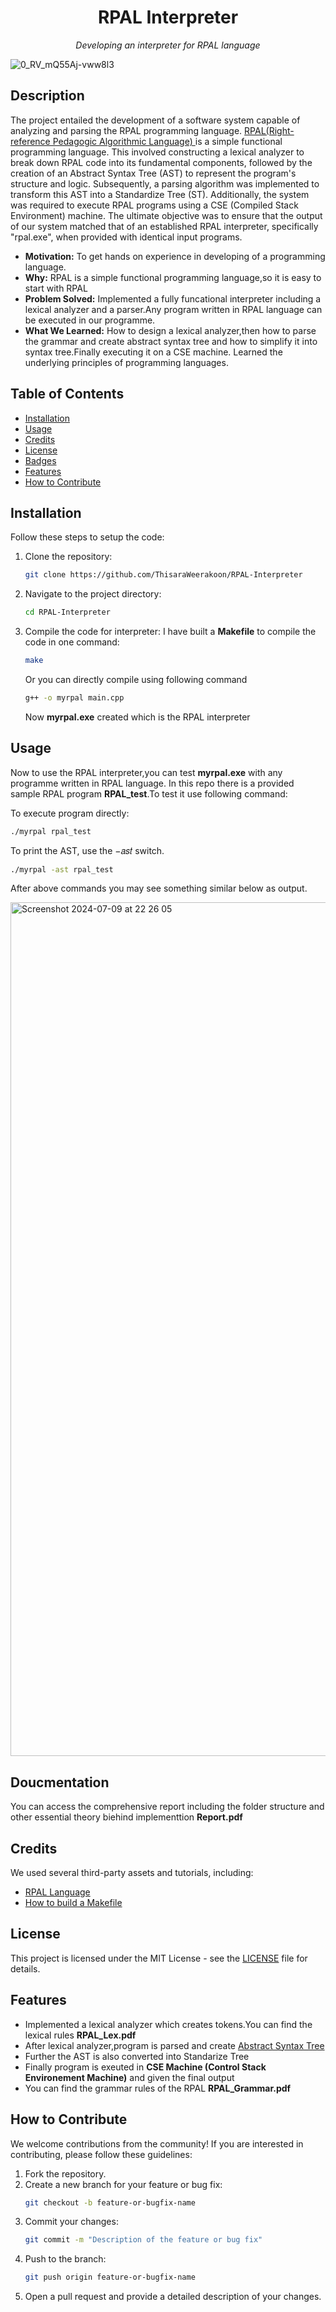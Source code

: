 <h1 align="center">RPAL Interpreter</h1>
<p align="center"><i>Developing an interpreter for RPAL language </i></p>

![0_RV_mQ55Aj-vww8l3](https://github.com/ThisaraWeerakoon/RPAL-Interpreter/assets/83450623/cfcd9da1-0277-4878-9b3d-c7fd6814115b)

## Description

The project entailed the development of a software system capable of analyzing and
parsing the RPAL programming language. [RPAL(Right-reference Pedagogic Algorithmic Language) ](https://rpal.sourceforge.net/) is a simple functional programming language.
This involved constructing a lexical analyzer to
break down RPAL code into its fundamental components, followed by the creation of an
Abstract Syntax Tree (AST) to represent the program's structure and logic. Subsequently, a
parsing algorithm was implemented to transform this AST into a Standardize Tree (ST).
Additionally, the system was required to execute RPAL programs using a CSE (Compiled
Stack Environment) machine. The ultimate objective was to ensure that the output of our
system matched that of an established RPAL interpreter, specifically "rpal.exe", when
provided with identical input programs.

- **Motivation:** To get hands on experience in developing of a programming language.
- **Why:** RPAL is a simple functional programming language,so it is easy to start with RPAL
- **Problem Solved:** Implemented a fully funcational interpreter including a lexical analyzer and a parser.Any program written in RPAL language can be executed in our programme.
- **What We Learned:** How to design a lexical analyzer,then how to parse the grammar and create abstract syntax tree and how to simplify it into syntax tree.Finally executing it on a CSE machine. Learned the underlying principles of programming languages.
  
## Table of Contents 

- [Installation](#installation)
- [Usage](#usage)
- [Credits](#credits)
- [License](#license)
- [Badges](#badges)
- [Features](#features)
- [How to Contribute](#how-to-contribute)

## Installation

Follow these steps to setup the code:

1. Clone the repository:
    ```sh
    git clone https://github.com/ThisaraWeerakoon/RPAL-Interpreter
    ```
2. Navigate to the project directory:
    ```sh
    cd RPAL-Interpreter
    ```
3. Compile the code for interpreter:
   I have built a <b>Makefile</b> to compile the code in one command:
    ```sh
    make
    ```
    
   Or you can directly compile using following command
    ```sh
    g++ -o myrpal main.cpp
    ```
    Now <b>myrpal.exe</b> created which is the RPAL interpreter

## Usage

Now to use the RPAL interpreter,you can test <b>myrpal.exe</b> with any programme written in RPAL language. In this repo there is a provided sample RPAL program <b>RPAL_test</b>.To test it use following command:

To execute program directly:
```sh
./myrpal rpal_test
```
To print the AST, use the −𝑎𝑠𝑡 switch.
```sh
./myrpal -ast rpal_test
```
After above commands you may see something similar below as output.

<img width="1366" alt="Screenshot 2024-07-09 at 22 26 05" src="https://github.com/ThisaraWeerakoon/RPAL-Interpreter/assets/83450623/27e48cb4-1c2a-42c2-aa29-bb9eb7f6e8c3">



## Doucmentation
You can access the comprehensive report including the folder structure and other essential theory biehind implementtion  <b>Report.pdf</b>

## Credits

We used several third-party assets and tutorials, including:

- [RPAL Language](https://rpal.sourceforge.net/)
- [How to build a Makefile](https://www.softwaretestinghelp.com/cpp-makefile-tutorial/#:~:text=A%20makefile%20typically%20starts%20with,specified%20by%20the%20target%20label.)

## License

This project is licensed under the MIT License - see the [LICENSE](LICENSE) file for details.


## Features

- Implemented a lexical analyzer which creates tokens.You can find the lexical rules <b>RPAL_Lex.pdf</b>
- After lexical analyzer,program is parsed and create [Abstract Syntax Tree](https://en.wikipedia.org/wiki/Abstract_syntax_tree) 
- Further the AST is also converted into Standarize Tree
- Finally program is exeuted in <b>CSE Machine (Control Stack Environement Machine)</b> and given the final output
- You can find the grammar rules of the RPAL <b>RPAL_Grammar.pdf</b>


## How to Contribute

We welcome contributions from the community! If you are interested in contributing, please follow these guidelines:

1. Fork the repository.
2. Create a new branch for your feature or bug fix:
    ```sh
    git checkout -b feature-or-bugfix-name
    ```
3. Commit your changes:
    ```sh
    git commit -m "Description of the feature or bug fix"
    ```
4. Push to the branch:
    ```sh
    git push origin feature-or-bugfix-name
    ```
5. Open a pull request and provide a detailed description of your changes.
